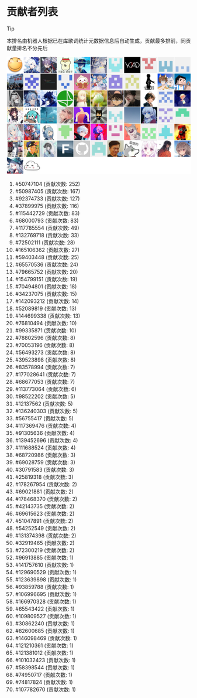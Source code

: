 # 贡献者列表

> [!TIP]
> 本排名由机器人根据已在库歌词统计元数据信息后自动生成，贡献最多排前，同贡献量排名不分先后

![贡献者头像画廊](./CONTRIBUTORS.svg)

1. #50747104 (贡献次数: 252)
2. #50987405 (贡献次数: 167)
3. #92374733 (贡献次数: 127)
4. #37899975 (贡献次数: 116)
5. #115442729 (贡献次数: 83)
6. #68000793 (贡献次数: 83)
7. #117785554 (贡献次数: 49)
8. #132769718 (贡献次数: 33)
9. #72502111 (贡献次数: 28)
10. #165106362 (贡献次数: 27)
11. #59403448 (贡献次数: 25)
12. #65570536 (贡献次数: 24)
13. #79665752 (贡献次数: 20)
14. #154799151 (贡献次数: 19)
15. #70494801 (贡献次数: 18)
16. #34237075 (贡献次数: 15)
17. #142093212 (贡献次数: 14)
18. #52089819 (贡献次数: 13)
19. #144699338 (贡献次数: 13)
20. #76810494 (贡献次数: 10)
21. #99335871 (贡献次数: 10)
22. #78802596 (贡献次数: 8)
23. #70053196 (贡献次数: 8)
24. #56493273 (贡献次数: 8)
25. #39523898 (贡献次数: 8)
26. #83578994 (贡献次数: 7)
27. #177028641 (贡献次数: 7)
28. #68677053 (贡献次数: 7)
29. #113773064 (贡献次数: 6)
30. #98522202 (贡献次数: 5)
31. #12137562 (贡献次数: 5)
32. #136240303 (贡献次数: 5)
33. #56755417 (贡献次数: 5)
34. #117369476 (贡献次数: 4)
35. #91305636 (贡献次数: 4)
36. #139452696 (贡献次数: 4)
37. #111688524 (贡献次数: 4)
38. #68720986 (贡献次数: 3)
39. #69028759 (贡献次数: 3)
40. #30791583 (贡献次数: 3)
41. #25819318 (贡献次数: 3)
42. #178267954 (贡献次数: 2)
43. #69021881 (贡献次数: 2)
44. #178468370 (贡献次数: 2)
45. #42143735 (贡献次数: 2)
46. #69615623 (贡献次数: 2)
47. #51047891 (贡献次数: 2)
48. #54252549 (贡献次数: 2)
49. #131374398 (贡献次数: 2)
50. #32919465 (贡献次数: 2)
51. #72300219 (贡献次数: 2)
52. #96913885 (贡献次数: 1)
53. #141757610 (贡献次数: 1)
54. #129690529 (贡献次数: 1)
55. #123639898 (贡献次数: 1)
56. #93859788 (贡献次数: 1)
57. #106996695 (贡献次数: 1)
58. #166970328 (贡献次数: 1)
59. #65543422 (贡献次数: 1)
60. #109809527 (贡献次数: 1)
61. #30862240 (贡献次数: 1)
62. #82600685 (贡献次数: 1)
63. #146098469 (贡献次数: 1)
64. #121210361 (贡献次数: 1)
65. #121381012 (贡献次数: 1)
66. #101032423 (贡献次数: 1)
67. #58398544 (贡献次数: 1)
68. #74950717 (贡献次数: 1)
69. #74817824 (贡献次数: 1)
70. #107782670 (贡献次数: 1)
